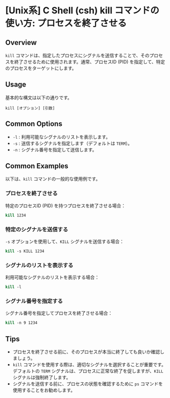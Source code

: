 # [Unix系] C Shell (csh) kill コマンドの使い方: プロセスを終了させる

## Overview
`kill` コマンドは、指定したプロセスにシグナルを送信することで、そのプロセスを終了させるために使用されます。通常、プロセスID (PID) を指定して、特定のプロセスをターゲットにします。

## Usage
基本的な構文は以下の通りです。

```
kill [オプション] [引数]
```

## Common Options
- `-l` : 利用可能なシグナルのリストを表示します。
- `-s` : 送信するシグナルを指定します（デフォルトは `TERM`）。
- `-n` : シグナル番号を指定して送信します。

## Common Examples
以下は、`kill` コマンドの一般的な使用例です。

### プロセスを終了させる
特定のプロセスID (PID) を持つプロセスを終了させる場合：

```csh
kill 1234
```

### 特定のシグナルを送信する
`-s` オプションを使用して、`KILL` シグナルを送信する場合：

```csh
kill -s KILL 1234
```

### シグナルのリストを表示する
利用可能なシグナルのリストを表示する場合：

```csh
kill -l
```

### シグナル番号を指定する
シグナル番号を指定してプロセスを終了させる場合：

```csh
kill -n 9 1234
```

## Tips
- プロセスを終了させる前に、そのプロセスが本当に終了しても良いか確認しましょう。
- `kill` コマンドを使用する際は、適切なシグナルを選択することが重要です。デフォルトの `TERM` シグナルは、プロセスに正常な終了を促しますが、`KILL` シグナルは強制終了します。
- シグナルを送信する前に、プロセスの状態を確認するために `ps` コマンドを使用することをお勧めします。